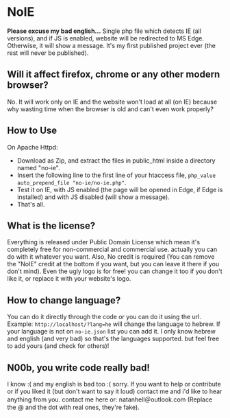 # NoIE
**Please excuse my bad english...**
Single php file which detects IE (all versions), and if JS is enabled, website will be redirected to MS Edge. Otherwise, it will show a message.
It's my first published project ever (the rest will never be published).

## Will it affect firefox, chrome or any other modern browser?
No. It will work only on IE and the website won't load at all (on IE) because why wasting time when the browser is old and can't even work properly?

## How to Use
On Apache Httpd:

- Download as Zip, and extract the files in public_html inside a directory named "no-ie".
- Insert the following line to the first line of your htaccess file, `php_value auto_prepend_file "no-ie/no-ie.php"`.
- Test it on IE, with JS enabled (the page will be opened in Edge, if Edge is installed) and with JS disabled (will show a message).
- That's all.

## What is the license?
Everything is released under Public Domain License which mean it's completely free for non-commercial and commercial use. actually you can do with it whatever you want. Also, No credit is required (You can remove the "NoIE" credit at the bottom if you want, but you can leave it there if you don't mind). Even the ugly logo is for free! you can change it too if you don't like it, or replace it with your website's logo.

## How to change language?
You can do it directly through the code or you can do it using the url.
Example: `http://localhost/?lang=he` will change the language to hebrew.
If your language is not on `no-ie.json` list you can add it. I only know hebrew and english (and very bad) so that's the languages supported. but feel free to add yours (and check for others)!

## N00b, you write code really bad!
I know :( and my english is bad too :( sorry. If you want to help or contribute or if you liked it (but don't want to say it loud) contact me and i'd like to hear anything from you.
contact me here or: natanhell＠outlook․com (Replace the @ and the dot with real ones, they're fake).
